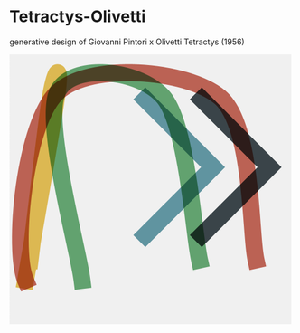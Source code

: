 # Tetractys-Olivetti
generative design of Giovanni Pintori x Olivetti Tetractys (1956)


![](./test.png)
